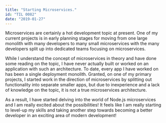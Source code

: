```yaml
---
title: "Starting Microservices."
id: "TIL 0082"
date: "2019-01-27"
---
```


Microservices are certainly a hot development topic at present. One of my current projects is in early planning stages for moving from one large monolith with many developers to many small microservices with the many developers split up into dedicated teams focusing on microservices. 


While I understand the concept of microservices in theory and have done some reading on the topic, I have never actually built or worked on an application with such an architecture. To date, every app I have worked on has been a single deployment monolith. Granted, on one of my primary projects, I started work in the direction of microservices by splitting out functionality into separate smaller apps, but due to inexperience and a lack of knowledge on the topic, it is not a true microservices architecture. 


As a result, I have started delving into the world of Node.js microservices and I am really excited about the possibilities! It feels like I am really starting to level-up my skills and taking another step towards becoming a better developer in an exciting area of modern development!  
